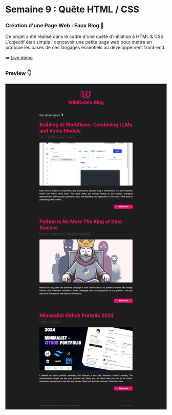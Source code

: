 # Semaine 9 : Quête HTML / CSS

### Création d'une Page Web : Faux Blog 🎨 

Ce projet a été réalisé dans le cadre d'une quête d'initiation à HTML & CSS.  
L'objectif était simple : concevoir une petite page web pour mettre en pratique les bases de ces langages essentiels au développement front-end.  

➡️ [Live demo](https://driixdata.github.io/S9-quete-html-css/)

### Preview 👇

![Screen du projet](https://github.com/DriixData/S9-quete-html-css/blob/main/screen_projet.png?raw=true "Aperçu du projet")
